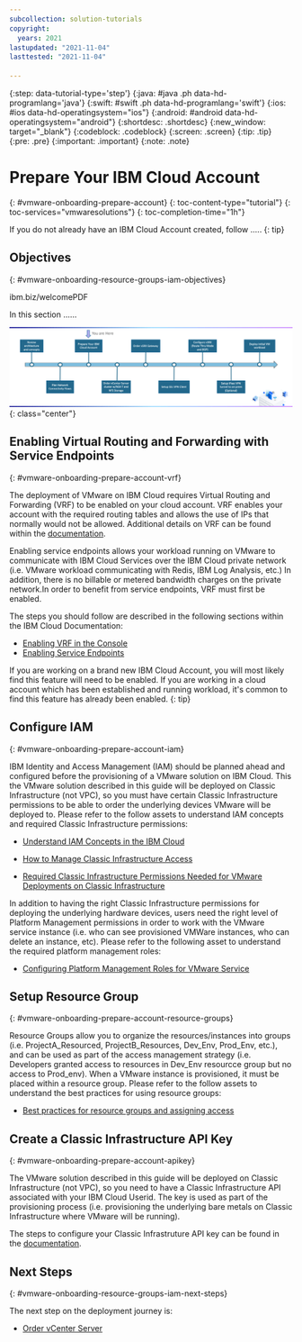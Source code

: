 ```yaml
---
subcollection: solution-tutorials
copyright:
  years: 2021
lastupdated: "2021-11-04"
lasttested: "2021-11-04"

---
```


{:step: data-tutorial-type='step'}
{:java: #java .ph data-hd-programlang='java'}
{:swift: #swift .ph data-hd-programlang='swift'}
{:ios: #ios data-hd-operatingsystem="ios"}
{:android: #android data-hd-operatingsystem="android"}
{:shortdesc: .shortdesc}
{:new_window: target="_blank"}
{:codeblock: .codeblock}
{:screen: .screen}
{:tip: .tip}
{:pre: .pre}
{:important: .important}
{:note: .note}

# Prepare Your IBM Cloud Account
{: #vmware-onboarding-prepare-account}
{: toc-content-type="tutorial"}
{: toc-services="vmwaresolutions"}
{: toc-completion-time="1h"}

<!--##istutorial#-->
If you do not already have an IBM Cloud Account created, follow .....
{: tip}

<!--#/istutorial#-->


## Objectives
{: #vmware-onboarding-resource-groups-iam-objectives}

ibm.biz/welcomePDF

In this section ...... 

![Architecture](images/solution-vmware-onboarding-hidden/prepare-account/journey-map.png){: class="center"}




## Enabling Virtual Routing and Forwarding with Service Endpoints
{: #vmware-onboarding-prepare-account-vrf}

The deployment of VMware on IBM Cloud requires Virtual Routing and Forwarding (VRF) to be enabled on your cloud account. VRF enables your account with the required routing tables  and allows the use of IPs that normally would not be allowed. Additional details on VRF can be found within the  [documentation](https://{DomainName}/docs/direct-link?topic=direct-link-overview-of-virtual-routing-and-forwarding-vrf-on-ibm-cloud).

Enabling service endpoints allows your workload running on VMware to communicate with IBM Cloud Services over the IBM Cloud private network (i.e. VMware workload communicating with Redis, IBM Log Analysis, etc.) In addition, there is no billable or metered bandwidth charges on the private network.In order to benefit from service endpoints, VRF must first be enabled. 

The steps you should follow are described in the following sections within the IBM Cloud Documentation:

-  [Enabling VRF in the Console](https://{DomainName}/docs/account?topic=account-vrf-service-endpoint&interface=ui#vrf) 
-  [Enabling Service Endpoints](https://{DomainName}/docs/account?topic=account-vrf-service-endpoint&interface=ui#service-endpoint) 

If you are working on a brand new IBM Cloud Account, you will most likely find this feature will need to be enabled. If you are working in a cloud account which has been established and running workload, it's common to find this feature has already been enabled. 
{: tip}



## Configure IAM
{: #vmware-onboarding-prepare-account-iam}

IBM Identity and Access Management (IAM) should be planned ahead and configured before the provisioning of  a VMware solution on IBM Cloud. This the VMware solution described in this guide will be deployed on Classic Infrastructure (not VPC), so you must have certain Classic Infrastructure permissions to be able to order the underlying devices VMware will be deployed to.  Please refer to the follow assets to understand IAM concepts and required Classic Infrastructure permissions:


- [Understand IAM Concepts in the IBM Cloud](https://{DomainName}/docs/account?topic=account-iamoverview)

- [How to Manage Classic Infrastructure Access](https://{DomainName}/docs/account?topic=account-mngclassicinfra)

- [Required Classic Infrastructure Permissions Needed for VMware Deployments on Classic Infrastructure](https://{DomainName}/vmwaresolutions?topic=vmwaresolutions-cloud-infra-acct-req)



In addition to having the right Classic Infrastructure permissions for deploying the underlying hardware devices, users need the right level of Platform Management permissions in order to work with the VMware service instance (i.e. who can see provisioned VMWare instances, who can delete an instance, etc). Please refer to the following asset to understand the required   platform management roles:

- [Configuring Platform Management Roles for VMware Service](https://{DomainName}/docs/vmwaresolutions?topic=vmwaresolutions-iam)

  


## Setup Resource Group
{: #vmware-onboarding-prepare-account-resource-groups}

Resource Groups allow you to organize the resources/instances into groups (i.e. ProjectA_Resourced, ProjectB_Resources, Dev_Env, Prod_Env, etc.), and can be used as part of the access management strategy (i.e. Developers granted access to resources in Dev_Env resourcce group but no access to Prod_env). When a VMware instance is provisioned, it must be placed within a resource group. Please refer to the follow assets to understand the best practices for using resource groups:

- [Best practices for resource groups and assigning access](https://{DomainName}/docs/account?topic=account-account_setup)

  

## Create a Classic Infrastructure API Key
{: #vmware-onboarding-prepare-account-apikey}

The VMware solution described in this guide will be deployed on Classic Infrastructure (not VPC), so you need to have a Classic Infrastructure API associated with your IBM Cloud Userid. The key is used as part of the provisioning process (i.e. provisioning the underlying bare metals on Classic Infrastructure where VMware will be running).

The steps to configure your Classic Infrastruture API key can be found in the [documentation](https://{DomainName}/docs/account?topic=account-classic_keys#create-classic-infrastructure-key).




## Next Steps
{: #vmware-onboarding-resource-groups-iam-next-steps}

The next step on the deployment journey is:

* [Order vCenter Server](/docs/solution-tutorials?topic=solution-tutorials-vmware-onboarding-order-cluster-storage)
